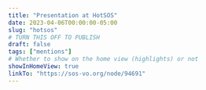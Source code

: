 ```yaml
---
title: "Presentation at HotSOS"
date: 2023-04-06T00:00:00-05:00
slug: "hotsos"
# TURN THIS OFF TO PUBLISH
draft: false
tags: ["mentions"]
# Whether to show on the home view (highlights) or not
showInHomeView: true
linkTo: "https://sos-vo.org/node/94691"
---
```

